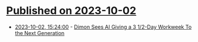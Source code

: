 # [Published on 2023-10-02](index.md)

* [2023-10-02, 15:24:00](https://slashdot.org/story/23/10/02/1524225/dimon-sees-ai-giving-a-3-12-day-workweek-to-the-next-generation?utm_source=rss1.0mainlinkanon&utm_medium=feed) - [Dimon Sees AI Giving a 3 1/2-Day Workweek To the Next Generation](https://slashdot.org/story/23/10/02/1524225/dimon-sees-ai-giving-a-3-12-day-workweek-to-the-next-generation?utm_source=rss1.0mainlinkanon&utm_medium=feed)
